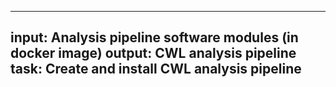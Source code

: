 -----
input: Analysis pipeline software modules (in docker image)
output: CWL analysis pipeline
task: Create and install CWL analysis pipeline
-----
